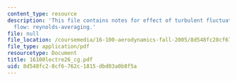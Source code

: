 ```yaml
---
content_type: resource
description: 'This file contains notes for effect of turbulent fluctuations on mean
  flow: reynolds-averaging.'
file: null
file_location: /coursemedia/16-100-aerodynamics-fall-2005/8d548fc28cf6762c1815dbd03a0b8f5a_16100lectre26_cg.pdf
file_type: application/pdf
resourcetype: Document
title: 16100lectre26_cg.pdf
uid: 8d548fc2-8cf6-762c-1815-dbd03a0b8f5a
---
```

